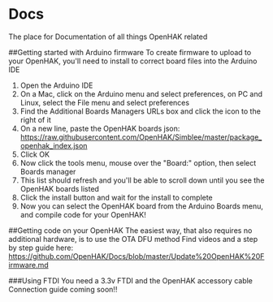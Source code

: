 # Docs
The place for Documentation of all things OpenHAK related

##Getting started with Arduino firmware
To create firmware to upload to your OpenHAK, you'll need to install to correct board files into the Arduino IDE
1. Open the Arduino IDE
2. On a Mac, click on the Arduino menu and select preferences, on PC and Linux, select the File menu and select preferences
3. Find the Additional Boards Managers URLs box and click the icon to the right of it
4. On a new line, paste the OpenHAK boards json: https://raw.githubusercontent.com/OpenHAK/Simblee/master/package_openhak_index.json
5. Click OK
6. Now click the tools menu, mouse over the "Board:" option, then select Boards manager
7. This list should refresh and you'll be able to scroll down until you see the OpenHAK boards listed
8. Click the install button and wait for the install to complete
9. Now you can select the OpenHAK board from the Arduino Boards menu, and compile code for your OpenHAK!


##Getting code on your OpenHAK
The easiest way, that also requires no additional hardware, is to use the OTA DFU method
Find videos and a step by step guide here: https://github.com/OpenHAK/Docs/blob/master/Update%20OpenHAK%20Firmware.md

###Using FTDI
You need a 3.3v FTDI and the OpenHAK accessory cable
Connection guide coming soon!!

